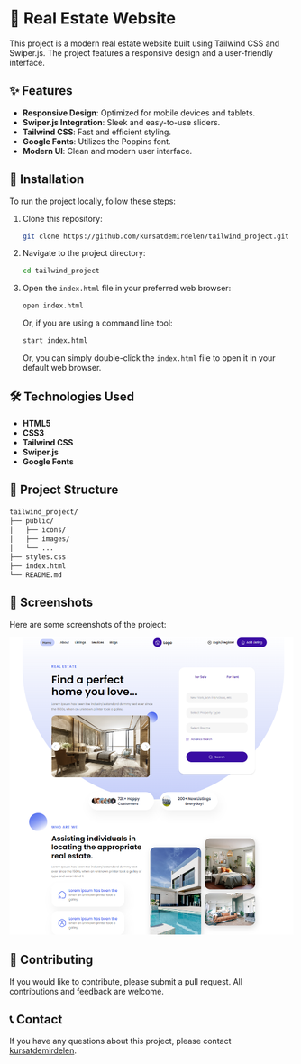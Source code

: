 # 🏡 Real Estate Website

This project is a modern real estate website built using Tailwind CSS and Swiper.js. The project features a responsive design and a user-friendly interface.

## ✨ Features

- **Responsive Design**: Optimized for mobile devices and tablets.
- **Swiper.js Integration**: Sleek and easy-to-use sliders.
- **Tailwind CSS**: Fast and efficient styling.
- **Google Fonts**: Utilizes the Poppins font.
- **Modern UI**: Clean and modern user interface.

## 🚀 Installation

To run the project locally, follow these steps:

1. Clone this repository:
   ```bash
   git clone https://github.com/kursatdemirdelen/tailwind_project.git
   ```

2. Navigate to the project directory:
   ```bash
   cd tailwind_project
   ```

3. Open the `index.html` file in your preferred web browser:
   ```bash
   open index.html
   ```
   Or, if you are using a command line tool:
   ```bash
   start index.html
   ```
   Or, you can simply double-click the `index.html` file to open it in your default web browser.

## 🛠️ Technologies Used

- **HTML5**
- **CSS3**
- **Tailwind CSS**
- **Swiper.js**
- **Google Fonts**

## 📁 Project Structure

```
tailwind_project/
├── public/
│   ├── icons/
│   ├── images/
│   └── ...
├── styles.css
├── index.html
└── README.md
```

## 📸 Screenshots

Here are some screenshots of the project:

![Screenshot](public/screenshots/screenshot1.png) 

## 🤝 Contributing

If you would like to contribute, please submit a pull request. All contributions and feedback are welcome.

## 📞 Contact

If you have any questions about this project, please contact [kursatdemirdelen](https://github.com/kursatdemirdelen).